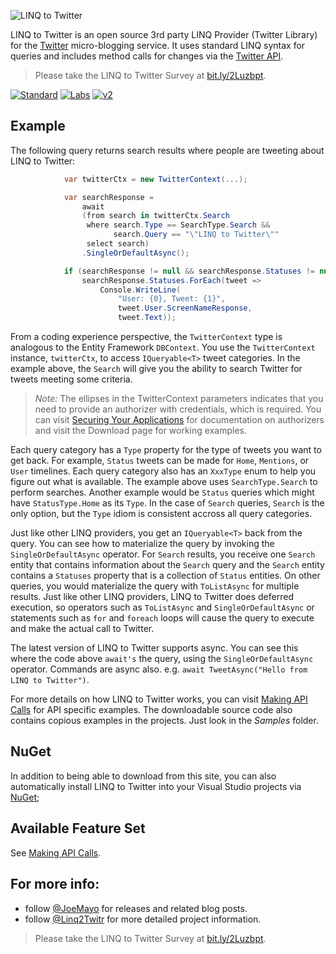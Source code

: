 ![LINQ to Twitter](https://github.com/JoeMayo/LinqToTwitter/raw/main/linq2twitter_v3_300x90.png)

LINQ to Twitter is an open source 3rd party LINQ Provider (Twitter Library) for the [Twitter](https://twitter.com/) micro-blogging service.  It uses standard LINQ syntax for queries and includes method calls for changes via the [Twitter API](https://dev.twitter.com/).

> Please take the LINQ to Twitter Survey at [bit.ly/2Luzbpt](bit.ly/2Luzbpt).

[![Standard](https://img.shields.io/endpoint?url=https%3A%2F%2Ftwbadges.glitch.me%2Fbadges%2Fstandard)](https://developer.twitter.com/en/docs/twitter-api)
[![Labs](https://img.shields.io/endpoint?url=https%3A%2F%2Ftwbadges.glitch.me%2Fbadges%2Flabs)](https://developer.twitter.com/en/docs/labs)
[![v2](https://img.shields.io/endpoint?url=https%3A%2F%2Ftwbadges.glitch.me%2Fbadges%2Fv2)](https://developer.twitter.com/en/docs/twitter-api)

## Example

The following query returns search results where people are tweeting about LINQ to Twitter:
```C#
            var twitterCtx = new TwitterContext(...);

            var searchResponse =
                await
                (from search in twitterCtx.Search
                 where search.Type == SearchType.Search &&
                       search.Query == "\"LINQ to Twitter\""
                 select search)
                .SingleOrDefaultAsync();

            if (searchResponse != null && searchResponse.Statuses != null)
                searchResponse.Statuses.ForEach(tweet =>
                    Console.WriteLine(
                        "User: {0}, Tweet: {1}", 
                        tweet.User.ScreenNameResponse,
                        tweet.Text));
```
From a coding experience perspective, the `TwitterContext` type is analogous to the Entity Framework `DBContext`.  You use the `TwitterContext` instance, `twitterCtx`, to access `IQueryable<T>` tweet categories.  In the example above, the `Search` will give you the ability to search Twitter for tweets meeting some criteria.

> *Note:* The ellipses in the TwitterContext parameters indicates that you need to provide an authorizer with credentials, which is required. You can visit [Securing Your Applications](https://github.com/JoeMayo/LinqToTwitter/wiki/Securing-Your-Applications) for documentation on authorizers and visit the Download page for working examples.

Each query category has a `Type` property for the type of tweets you want to get back.  For example, `Status` tweets can be made for `Home`, `Mentions`, or `User` timelines. Each query category also has an `XxxType` enum to help you figure out what is available. The example above uses `SearchType.Search` to perform searches.  Another example would be `Status` queries which might have `StatusType.Home` as its `Type`.  In the case of `Search` queries, `Search` is the only option, but the `Type` idiom is consistent accross all query categories.

Just like other LINQ providers, you get an `IQueryable<T>` back from the query.  You can see how to materialize the query by invoking the `SingleOrDefaultAsync` operator.  For `Search` results, you receive one `Search` entity that contains information about the `Search` query and the `Search` entity contains a `Statuses` property that is a collection of `Status` entities.  On other queries, you would materialize the query with `ToListAsync` for multiple results.  Just like other LINQ providers, LINQ to Twitter does deferred execution, so operators such as `ToListAsync` and `SingleOrDefaultAsync` or statements such as `for` and `foreach` loops will cause the query to execute and make the actual call to Twitter.

The latest version of LINQ to Twitter supports async. You can see this where the code above `await's` the query, using the `SingleOrDefaultAsync` operator. Commands are async also. e.g. `await TweetAsync("Hello from LINQ to Twitter")`.

For more details on how LINQ to Twitter works, you can visit [Making API Calls](https://github.com/JoeMayo/LinqToTwitter/wiki/Making-API-Calls) for API specific examples.  The downloadable source code also contains copious examples in the projects. Just look in the _Samples_ folder.

## NuGet
In addition to being able to download from this site, you can also automatically install LINQ to Twitter into your Visual Studio projects via [NuGet](https://www.nuget.org/packages/linqtotwitter); 

## Available Feature Set

See [Making API Calls](https://github.com/JoeMayo/LinqToTwitter/wiki/Making-API-Calls).

## For more info:

* follow [@JoeMayo](https://twitter.com/JoeMayo) for releases and related blog posts.
* follow [@Linq2Twitr](https://twitter.com/Linq2Twitr) for more detailed project information.

> Please take the LINQ to Twitter Survey at [bit.ly/2Luzbpt](bit.ly/2Luzbpt).
